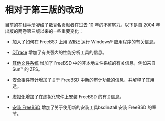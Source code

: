 # 相对于第三版的改动

目前的在线手册凝结了数百名贡献者在过去 10 年的不懈努力。以下是自 2004 年出版的两卷第三版以来的一些重要变化：

- 加入了如何在 FreeBSD 上用 [WINE](https://docs.freebsd.org/en/books/handbook/wine/index.html#wine) 运行 Windows® 应用程序的有关信息。

- [DTrace](https://docs.freebsd.org/en/books/handbook/dtrace/index.html#dtrace) 增加了有关强大的性能分析工具的信息。

- [其他文件系统](https://docs.freebsd.org/en/books/handbook/filesystems/index.html#filesystems) 增加了 FreeBSD 中的非本地文件系统的有关信息，例如来自 Sun™ 的 ZFS。

- [安全事件审计](https://docs.freebsd.org/en/books/handbook/audit/index.html#audit)增加了关于 FreeBSD 中新的审计功能的信息，并解释了其用途。

- [虚拟化](https://docs.freebsd.org/en/books/handbook/virtualization/index.html#virtualization)增加了在虚拟化软件上安装 FreeBSD 的有关信息。

- [安装 FreeBSD](https://docs.freebsd.org/en/books/handbook/bsdinstall/index.html#bsdinstall) 增加了关于使用新的安装工具bsdinstall 安装 FreeBSD 的章节。

